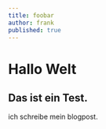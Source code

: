 ```yaml
---
title: foobar
author: frank
published: true
---
```


# Hallo Welt

## Das ist ein Test.

ich schreibe mein blogpost.